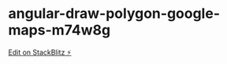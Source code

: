 # angular-draw-polygon-google-maps-m74w8g

[Edit on StackBlitz ⚡️](https://stackblitz.com/edit/angular-draw-polygon-google-maps-m74w8g)